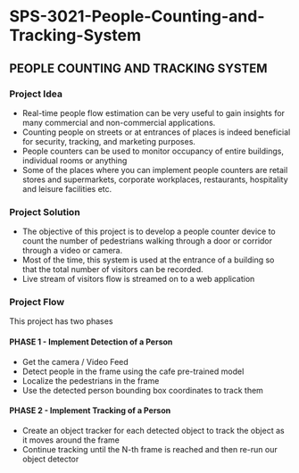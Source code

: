 # SPS-3021-People-Counting-and-Tracking-System
## PEOPLE COUNTING AND TRACKING SYSTEM
### Project Idea
* Real-time people flow estimation can be very useful to gain insights for many commercial and non-commercial applications. 
* Counting people on streets or at entrances of places is indeed beneficial for security, tracking, and marketing purposes. 
* People counters can be used to monitor occupancy of entire buildings, individual rooms or anything 
* Some of the places where you can implement people counters are retail stores and supermarkets, corporate workplaces, restaurants, hospitality and leisure facilities etc.
### Project Solution
* The objective of this project is to develop a people counter device to count the number of pedestrians walking through a door or corridor through a video or camera. 
* Most of the time, this system is used at the entrance of a building so that the total number of visitors can be recorded. 
* Live stream of visitors flow is streamed on to a web application 
### Project Flow
This project has two phases
#### PHASE 1 - Implement Detection of a Person 
* Get the camera / Video Feed
* Detect people in the frame using the cafe pre-trained model
* Localize the pedestrians in the frame
* Use the detected person bounding box coordinates to track them
#### PHASE 2 - Implement Tracking of a Person
* Create an object tracker for each detected object to track the object as it moves around the frame
* Continue tracking until  the N-th frame is reached  and then re-run our object detector
